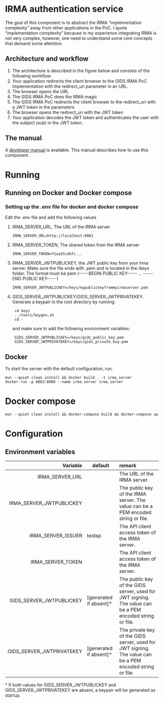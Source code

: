 # IRMA authentication service

The goal of this component is to abstract the IRMA “implementation complexity” away from other applications in the PoC.
I quote “implementation complexity”  because in my experience integrating IRMA is not very complex, however, one need 
to understand some core concepts that demand some attention.
 
## Architecture and workflow

1. The architecture is described in the figure below and consists of the following workflow:
1. Your application redirects the client browser to the GIDS IRMA PoC implementation with the redirect_uri parameter in an URL.
1. The browser opens the URL
1. The GIDS IRMA PoC does the IRMA magic
1. The GIDS IRMA PoC redirects the client browser to the redirect_uri with a JWT token in the parameters
1. The browser opens the redirect_uri with the JWT token
1. Your application decodes the JWT token and authenticates the user with the subject (sub) in the JWT token.

## The manual

A [developer manual](https://docs.google.com/document/d/1oYt41LxmhstPicUIj8QRqZG2zD7oDV2DvQq_omOYroY/edit?usp=sharing) is 
available. This manual describes how to use this component.

# Running

## Running on Docker and Docker compose

### Setting up the .env file for docker and docker compose
Edit the .env file and add the following values

1. IRMA_SERVER_URL, The URL of the IRMA server

       IRMA_SERVER_URL=http://localhost:8081

1. IRMA_SERVER_TOKEN, The shared token from the IRMA server

       IRMA_SERVER_TOKEN=f1aa25cd6fc...

1. IRMA_SERVER_JWTPUBLICKEY, the JWT public key from your irma server. Make sure the file ends with
.pem and is located in the /keys folder. The format must be pem (-----BEGIN PUBLIC KEY----- ... -----END PUBLIC KEY-----)

       IRMA_SERVER_JWTPUBLICKEY=/keys/mypublickeyfrommyirmaserver.pem

1. GIDS_SERVER_JWTPUBLICKEY/GIDS_SERVER_JWTPRIVATEKEY. Generate a keypair in the root directory by running:
        
        cd keys
        ../tools/keygen.sh
        cd -
        
   and make sure to add the following environment variables:
   
        GIDS_SERVER_JWTPUBLICKEY=/keys/gids_public_key.pem
        GIDS_SERVER_JWTPRIVATEKEY=/keys/gids_private_key.pem
        

## Docker
To start the server with the default configuration, run. 
```shell script
mvn --quiet clean install && docker build . -t irma_server
docker run -p 8082:8080 --name irma_server irma_server
```

# Docker compose
```shell script
mvn --quiet clean install && docker-compose build && docker-compose up
```

# Configuration

## Environment variables


| Variable | default | remark |
| ---: | --- | :--- |
| IRMA_SERVER_URL               |        | The URL of the IRMA server. |
| IRMA_SERVER_JWTPUBLICKEY      |        | The public key of the IRMA server. The value can be a PEM encoded string or file. |
| IRMA_SERVER_ISSUER            | testsp | The API client access token of the IRMA server.  |
| IRMA_SERVER_TOKEN             |        | The API client access token of the IRMA server.  |
| GIDS_SERVER_JWTPUBLICKEY      | \[generated if absent]* | The public key of the GIDS server, used for JWT signing. The value can be a PEM encoded string or file. |
| GIDS_SERVER_JWTPRIVATEKEY     | \[generated if absent]* | The private key of the GIDS server, used for JWT signing. The value can be a PEM encoded string or file. |
 
\* If both values for GIDS_SERVER_JWTPUBLICKEY and GIDS_SERVER_JWTPRIVATEKEY are absent, a keypair will be generated as startup.
